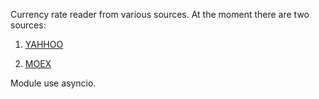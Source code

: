 Currency rate reader from various sources.
At the moment there are two sources:

1. [YAHHOO](https://finance.yahoo.com/currencies/ "Yahoo Finance")
   
2. [MOEX](https://www.moex.com/ru/markets/currency/ "Moscow Exchange")

Module use asyncio.
